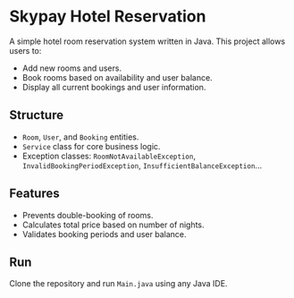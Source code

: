 # Skypay Hotel Reservation

A simple hotel room reservation system written in Java. This project allows users to:

- Add new rooms and users.
- Book rooms based on availability and user balance.
- Display all current bookings and user information.

## Structure

- `Room`, `User`, and `Booking` entities.
- `Service` class for core business logic.
- Exception classes: `RoomNotAvailableException`, `InvalidBookingPeriodException`, `InsufficientBalanceException`...

## Features

- Prevents double-booking of rooms.
- Calculates total price based on number of nights.
- Validates booking periods and user balance.

## Run

Clone the repository and run `Main.java` using any Java IDE.
